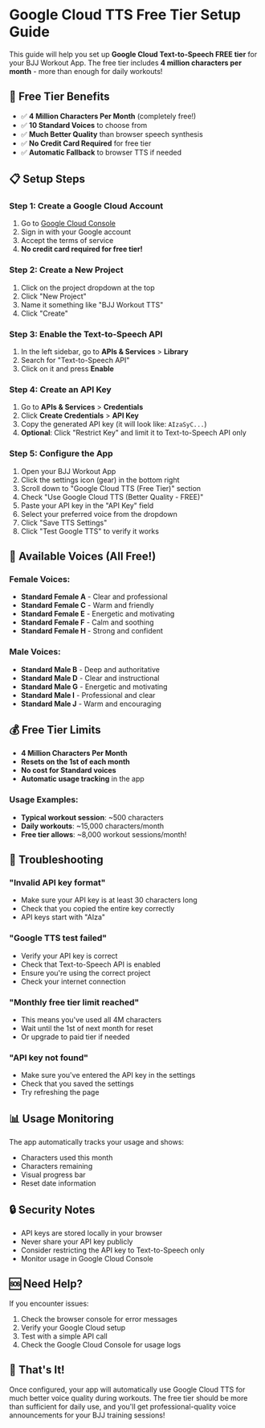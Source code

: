 # Google Cloud TTS Free Tier Setup Guide

This guide will help you set up **Google Cloud Text-to-Speech FREE tier** for your BJJ Workout App. The free tier includes **4 million characters per month** - more than enough for daily workouts!

## 🎯 **Free Tier Benefits**

- ✅ **4 Million Characters Per Month** (completely free!)
- ✅ **10 Standard Voices** to choose from
- ✅ **Much Better Quality** than browser speech synthesis
- ✅ **No Credit Card Required** for free tier
- ✅ **Automatic Fallback** to browser TTS if needed

## 📋 **Setup Steps**

### Step 1: Create a Google Cloud Account

1. Go to [Google Cloud Console](https://console.cloud.google.com/)
2. Sign in with your Google account
3. Accept the terms of service
4. **No credit card required for free tier!**

### Step 2: Create a New Project

1. Click on the project dropdown at the top
2. Click "New Project"
3. Name it something like "BJJ Workout TTS"
4. Click "Create"

### Step 3: Enable the Text-to-Speech API

1. In the left sidebar, go to **APIs & Services** > **Library**
2. Search for "Text-to-Speech API"
3. Click on it and press **Enable**

### Step 4: Create an API Key

1. Go to **APIs & Services** > **Credentials**
2. Click **Create Credentials** > **API Key**
3. Copy the generated API key (it will look like: `AIzaSyC...`)
4. **Optional**: Click "Restrict Key" and limit it to Text-to-Speech API only

### Step 5: Configure the App

1. Open your BJJ Workout App
2. Click the settings icon (gear) in the bottom right
3. Scroll down to "Google Cloud TTS (Free Tier)" section
4. Check "Use Google Cloud TTS (Better Quality - FREE)"
5. Paste your API key in the "API Key" field
6. Select your preferred voice from the dropdown
7. Click "Save TTS Settings"
8. Click "Test Google TTS" to verify it works

## 🎵 **Available Voices (All Free!)**

### Female Voices:
- **Standard Female A** - Clear and professional
- **Standard Female C** - Warm and friendly
- **Standard Female E** - Energetic and motivating
- **Standard Female F** - Calm and soothing
- **Standard Female H** - Strong and confident

### Male Voices:
- **Standard Male B** - Deep and authoritative
- **Standard Male D** - Clear and instructional
- **Standard Male G** - Energetic and motivating
- **Standard Male I** - Professional and clear
- **Standard Male J** - Warm and encouraging

## 💰 **Free Tier Limits**

- **4 Million Characters Per Month**
- **Resets on the 1st of each month**
- **No cost for Standard voices**
- **Automatic usage tracking** in the app

### Usage Examples:
- **Typical workout session**: ~500 characters
- **Daily workouts**: ~15,000 characters/month
- **Free tier allows**: ~8,000 workout sessions/month!

## 🔧 **Troubleshooting**

### "Invalid API key format"
- Make sure your API key is at least 30 characters long
- Check that you copied the entire key correctly
- API keys start with "AIza"

### "Google TTS test failed"
- Verify your API key is correct
- Check that Text-to-Speech API is enabled
- Ensure you're using the correct project
- Check your internet connection

### "Monthly free tier limit reached"
- This means you've used all 4M characters
- Wait until the 1st of next month for reset
- Or upgrade to paid tier if needed

### "API key not found"
- Make sure you've entered the API key in the settings
- Check that you saved the settings
- Try refreshing the page

## 📊 **Usage Monitoring**

The app automatically tracks your usage and shows:
- Characters used this month
- Characters remaining
- Visual progress bar
- Reset date information

## 🔒 **Security Notes**

- API keys are stored locally in your browser
- Never share your API key publicly
- Consider restricting the API key to Text-to-Speech only
- Monitor usage in Google Cloud Console

## 🆘 **Need Help?**

If you encounter issues:
1. Check the browser console for error messages
2. Verify your Google Cloud setup
3. Test with a simple API call
4. Check the Google Cloud Console for usage logs

## 🎉 **That's It!**

Once configured, your app will automatically use Google Cloud TTS for much better voice quality during workouts. The free tier should be more than sufficient for daily use, and you'll get professional-quality voice announcements for your BJJ training sessions! 